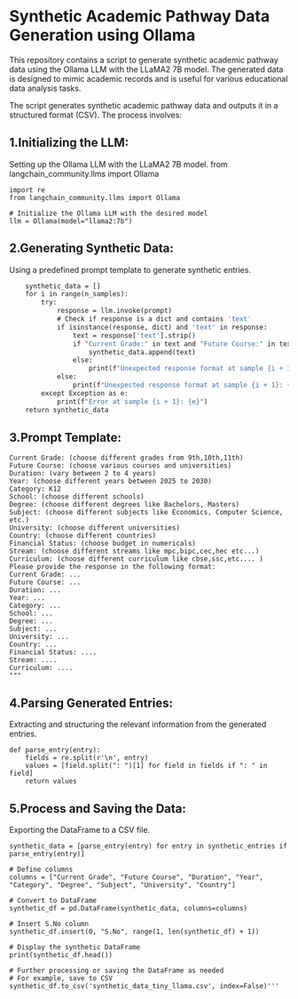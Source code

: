 # Synthetic Academic Pathway Data Generation using Ollama
This repository contains a script to generate synthetic academic pathway data using the Ollama LLM with the LLaMA2 7B model. The generated data is designed to mimic academic records and is useful for various educational data analysis tasks.

The script generates synthetic academic pathway data and outputs it in a structured format (CSV). The process involves:

## 1.Initializing the LLM:
Setting up the Ollama LLM with the LLaMA2 7B model. from langchain_community.llms import Ollama

```import pandas as pd
import re
from langchain_community.llms import Ollama

# Initialize the Ollama LLM with the desired model
llm = Ollama(model="llama2:7b")
```

## 2.Generating Synthetic Data:
Using a predefined prompt template to generate synthetic entries.

```def generate_synthetic_data(prompt, n_samples=20):
    synthetic_data = []
    for i in range(n_samples):
        try:
            response = llm.invoke(prompt)
            # Check if response is a dict and contains 'text'
            if isinstance(response, dict) and 'text' in response:
                text = response['text'].strip()
                if "Current Grade:" in text and "Future Course:" in text:
                    synthetic_data.append(text)
                else:
                    print(f"Unexpected response format at sample {i + 1}: {text}")
            else:
                print(f"Unexpected response format at sample {i + 1}: {response}")
        except Exception as e:
            print(f"Error at sample {i + 1}: {e}")
    return synthetic_data
```

## 3.Prompt Template:
```prompt_template = """Generate a synthetic academic pathway entry. Ensure each entry is unique:
Current Grade: (choose different grades from 9th,10th,11th)
Future Course: (choose various courses and universities)
Duration: (vary between 2 to 4 years)
Year: (choose different years between 2025 to 2030)
Category: K12
School: (choose different schools)
Degree: (choose different degrees like Bachelors, Masters)
Subject: (choose different subjects like Economics, Computer Science, etc.)
University: (choose different universities)
Country: (choose different countries)
Financial Status: (choose budget in numericals)
Stream: (choose different streams like mpc,bipc,cec,hec etc...)
Curriculum: (choose different curriculum like cbse,ssc,etc.... )
Please provide the response in the following format:
Current Grade: ...
Future Course: ...
Duration: ...
Year: ...
Category: ...
School: ...
Degree: ...
Subject: ...
University: ...
Country: ...
Financial Status: ....
Stream: ....
Curriculum: ....
"""
```

## 4.Parsing Generated Entries:
Extracting and structuring the relevant information from the generated entries.

```# Function to parse generated entries
def parse_entry(entry):
    fields = re.split(r'\n', entry)
    values = [field.split(": ")[1] for field in fields if ": " in field]
    return values
```

## 5.Process and Saving the Data:
Exporting the DataFrame to a CSV file.

```# Process the generated entries to match the data structure
synthetic_data = [parse_entry(entry) for entry in synthetic_entries if parse_entry(entry)]

# Define columns
columns = ["Current Grade", "Future Course", "Duration", "Year", "Category", "Degree", "Subject", "University", "Country"]

# Convert to DataFrame
synthetic_df = pd.DataFrame(synthetic_data, columns=columns)

# Insert S.No column
synthetic_df.insert(0, "S.No", range(1, len(synthetic_df) + 1))

# Display the synthetic DataFrame
print(synthetic_df.head())

# Further processing or saving the DataFrame as needed
# For example, save to CSV
synthetic_df.to_csv('synthetic_data_tiny_llama.csv', index=False)'''
